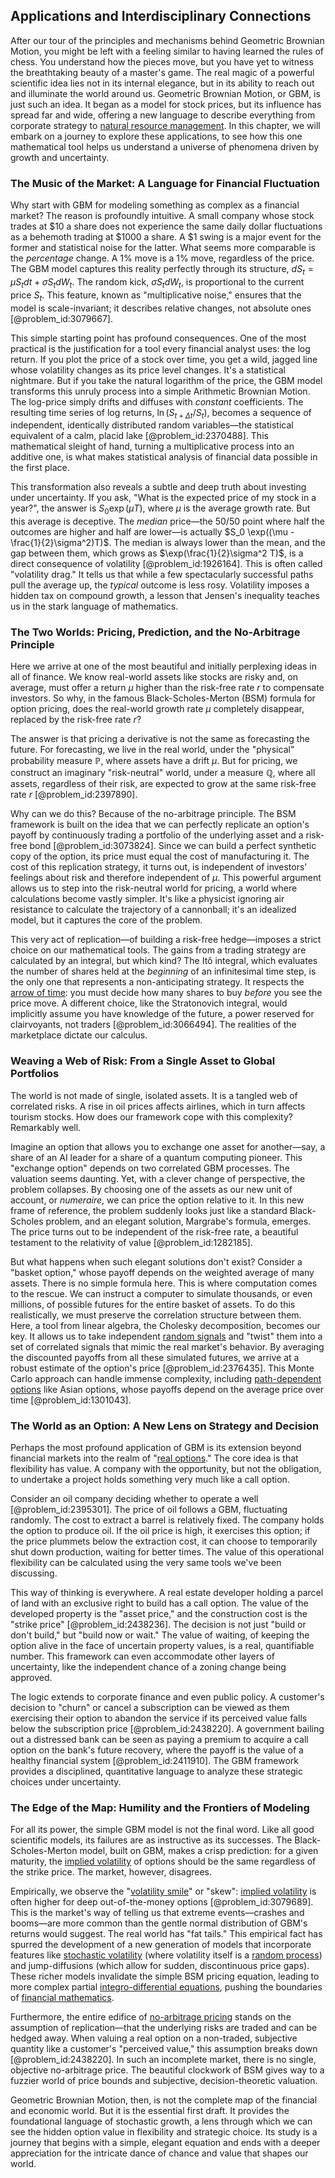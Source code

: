 ## Applications and Interdisciplinary Connections

After our tour of the principles and mechanisms behind Geometric Brownian Motion, you might be left with a feeling similar to having learned the rules of chess. You understand how the pieces move, but you have yet to witness the breathtaking beauty of a master's game. The real magic of a powerful scientific idea lies not in its internal elegance, but in its ability to reach out and illuminate the world around us. Geometric Brownian Motion, or GBM, is just such an idea. It began as a model for stock prices, but its influence has spread far and wide, offering a new language to describe everything from corporate strategy to [natural resource management](@article_id:189757). In this chapter, we will embark on a journey to explore these applications, to see how this one mathematical tool helps us understand a universe of phenomena driven by growth and uncertainty.

### The Music of the Market: A Language for Financial Fluctuation

Why start with GBM for modeling something as complex as a financial market? The reason is profoundly intuitive. A small company whose stock trades at $10 a share does not experience the same daily dollar fluctuations as a behemoth trading at $1000 a share. A $1 swing is a major event for the former and statistical noise for the latter. What seems more comparable is the *percentage* change. A 1% move is a 1% move, regardless of the price. The GBM model captures this reality perfectly through its structure, $dS_t = \mu S_t dt + \sigma S_t dW_t$. The random kick, $\sigma S_t dW_t$, is proportional to the current price $S_t$. This feature, known as "multiplicative noise," ensures that the model is scale-invariant; it describes relative changes, not absolute ones [@problem_id:3079667].

This simple starting point has profound consequences. One of the most practical is the justification for a tool every financial analyst uses: the log return. If you plot the price of a stock over time, you get a wild, jagged line whose volatility changes as its price level changes. It's a statistical nightmare. But if you take the natural logarithm of the price, the GBM model transforms this unruly process into a simple Arithmetic Brownian Motion. The log-price simply drifts and diffuses with *constant* coefficients. The resulting time series of log returns, $\ln(S_{t+\Delta t}/S_t)$, becomes a sequence of independent, identically distributed random variables—the statistical equivalent of a calm, placid lake [@problem_id:2370488]. This mathematical sleight of hand, turning a multiplicative process into an additive one, is what makes statistical analysis of financial data possible in the first place.

This transformation also reveals a subtle and deep truth about investing under uncertainty. If you ask, "What is the expected price of my stock in a year?", the answer is $S_0 \exp(\mu T)$, where $\mu$ is the average growth rate. But this average is deceptive. The *median* price—the 50/50 point where half the outcomes are higher and half are lower—is actually $S_0 \exp((\mu - \frac{1}{2}\sigma^2)T)$. The median is always lower than the mean, and the gap between them, which grows as $\exp(\frac{1}{2}\sigma^2 T)$, is a direct consequence of volatility [@problem_id:1926164]. This is often called "volatility drag." It tells us that while a few spectacularly successful paths pull the average up, the *typical* outcome is less rosy. Volatility imposes a hidden tax on compound growth, a lesson that Jensen's inequality teaches us in the stark language of mathematics.

### The Two Worlds: Pricing, Prediction, and the No-Arbitrage Principle

Here we arrive at one of the most beautiful and initially perplexing ideas in all of finance. We know real-world assets like stocks are risky and, on average, must offer a return $\mu$ higher than the risk-free rate $r$ to compensate investors. So why, in the famous Black-Scholes-Merton (BSM) formula for option pricing, does the real-world growth rate $\mu$ completely disappear, replaced by the risk-free rate $r$?

The answer is that pricing a derivative is not the same as forecasting the future. For forecasting, we live in the real world, under the "physical" probability measure $\mathbb{P}$, where assets have a drift $\mu$. But for pricing, we construct an imaginary "risk-neutral" world, under a measure $\mathbb{Q}$, where all assets, regardless of their risk, are expected to grow at the same risk-free rate $r$ [@problem_id:2397890].

Why can we do this? Because of the no-arbitrage principle. The BSM framework is built on the idea that we can perfectly replicate an option's payoff by continuously trading a portfolio of the underlying asset and a risk-free bond [@problem_id:3073824]. Since we can build a perfect synthetic copy of the option, its price must equal the cost of manufacturing it. The cost of this replication strategy, it turns out, is independent of investors' feelings about risk and therefore independent of $\mu$. This powerful argument allows us to step into the risk-neutral world for pricing, a world where calculations become vastly simpler. It's like a physicist ignoring air resistance to calculate the trajectory of a cannonball; it's an idealized model, but it captures the core of the problem.

This very act of replication—of building a risk-free hedge—imposes a strict choice on our mathematical tools. The gains from a trading strategy are calculated by an integral, but which kind? The Itô integral, which evaluates the number of shares held at the *beginning* of an infinitesimal time step, is the only one that represents a non-anticipating strategy. It respects the [arrow of time](@article_id:143285): you must decide how many shares to buy *before* you see the price move. A different choice, like the Stratonovich integral, would implicitly assume you have knowledge of the future, a power reserved for clairvoyants, not traders [@problem_id:3066494]. The realities of the marketplace dictate our calculus.

### Weaving a Web of Risk: From a Single Asset to Global Portfolios

The world is not made of single, isolated assets. It is a tangled web of correlated risks. A rise in oil prices affects airlines, which in turn affects tourism stocks. How does our framework cope with this complexity? Remarkably well.

Imagine an option that allows you to exchange one asset for another—say, a share of an AI leader for a share of a quantum computing pioneer. This "exchange option" depends on two correlated GBM processes. The valuation seems daunting. Yet, with a clever change of perspective, the problem collapses. By choosing one of the assets as our new unit of account, or *numeraire*, we can price the option relative to it. In this new frame of reference, the problem suddenly looks just like a standard Black-Scholes problem, and an elegant solution, Margrabe's formula, emerges. The price turns out to be independent of the risk-free rate, a beautiful testament to the relativity of value [@problem_id:1282185].

But what happens when such elegant solutions don't exist? Consider a "basket option," whose payoff depends on the weighted average of many assets. There is no simple formula here. This is where computation comes to the rescue. We can instruct a computer to simulate thousands, or even millions, of possible futures for the entire basket of assets. To do this realistically, we must preserve the correlation structure between them. Here, a tool from linear algebra, the Cholesky decomposition, becomes our key. It allows us to take independent [random signals](@article_id:262251) and "twist" them into a set of correlated signals that mimic the real market's behavior. By averaging the discounted payoffs from all these simulated futures, we arrive at a robust estimate of the option's price [@problem_id:2376435]. This Monte Carlo approach can handle immense complexity, including [path-dependent options](@article_id:139620) like Asian options, whose payoffs depend on the average price over time [@problem_id:1301043].

### The World as an Option: A New Lens on Strategy and Decision

Perhaps the most profound application of GBM is its extension beyond financial markets into the realm of "[real options](@article_id:141079)." The core idea is that flexibility has value. A company with the opportunity, but not the obligation, to undertake a project holds something very much like a call option.

Consider an oil company deciding whether to operate a well [@problem_id:2395301]. The price of oil follows a GBM, fluctuating randomly. The cost to extract a barrel is relatively fixed. The company holds the option to produce oil. If the oil price is high, it exercises this option; if the price plummets below the extraction cost, it can choose to temporarily shut down production, waiting for better times. The value of this operational flexibility can be calculated using the very same tools we've been discussing.

This way of thinking is everywhere. A real estate developer holding a parcel of land with an exclusive right to build has a call option. The value of the developed property is the "asset price," and the construction cost is the "strike price" [@problem_id:2438236]. The decision is not just "build or don't build," but "build now or wait." The value of waiting, of keeping the option alive in the face of uncertain property values, is a real, quantifiable number. This framework can even accommodate other layers of uncertainty, like the independent chance of a zoning change being approved.

The logic extends to corporate finance and even public policy. A customer's decision to "churn" or cancel a subscription can be viewed as them exercising their option to abandon the service if its perceived value falls below the subscription price [@problem_id:2438220]. A government bailing out a distressed bank can be seen as paying a premium to acquire a call option on the bank's future recovery, where the payoff is the value of a healthy financial system [@problem_id:2411910]. The GBM framework provides a disciplined, quantitative language to analyze these strategic choices under uncertainty.

### The Edge of the Map: Humility and the Frontiers of Modeling

For all its power, the simple GBM model is not the final word. Like all good scientific models, its failures are as instructive as its successes. The Black-Scholes-Merton model, built on GBM, makes a crisp prediction: for a given maturity, the [implied volatility](@article_id:141648) of options should be the same regardless of the strike price. The market, however, disagrees.

Empirically, we observe the "[volatility smile](@article_id:143351)" or "skew": [implied volatility](@article_id:141648) is often higher for deep out-of-the-money options [@problem_id:3079689]. This is the market's way of telling us that extreme events—crashes and booms—are more common than the gentle normal distribution of GBM's returns would suggest. The real world has "fat tails." This empirical fact has spurred the development of a new generation of models that incorporate features like [stochastic volatility](@article_id:140302) (where volatility itself is a [random process](@article_id:269111)) and jump-diffusions (which allow for sudden, discontinuous price gaps). These richer models invalidate the simple BSM pricing equation, leading to more complex partial [integro-differential equations](@article_id:164556), pushing the boundaries of [financial mathematics](@article_id:142792).

Furthermore, the entire edifice of [no-arbitrage pricing](@article_id:146387) stands on the assumption of replication—that the underlying risks are traded and can be hedged away. When valuing a real option on a non-traded, subjective quantity like a customer's "perceived value," this assumption breaks down [@problem_id:2438220]. In such an incomplete market, there is no single, objective no-arbitrage price. The beautiful clockwork of BSM gives way to a fuzzier world of price bounds and subjective, decision-theoretic valuation.

Geometric Brownian Motion, then, is not the complete map of the financial and economic world. But it is the essential first draft. It provides the foundational language of stochastic growth, a lens through which we can see the hidden option value in flexibility and strategic choice. Its study is a journey that begins with a simple, elegant equation and ends with a deeper appreciation for the intricate dance of chance and value that shapes our world.